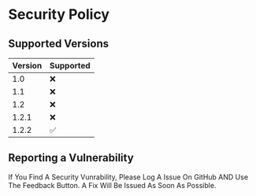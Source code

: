 # Security Policy

## Supported Versions

| Version | Supported          |
| ------- | ------------------ |
| 1.0     | :x:                |
| 1.1     | :x:                |
| 1.2     | :x:                |
| 1.2.1   | :x:                |
| 1.2.2   | :white_check_mark: |

## Reporting a Vulnerability

If You Find A Security Vunrability, Please Log A Issue On GitHub AND Use The Feedback Button. A Fix Will Be Issued As Soon As Possible.

